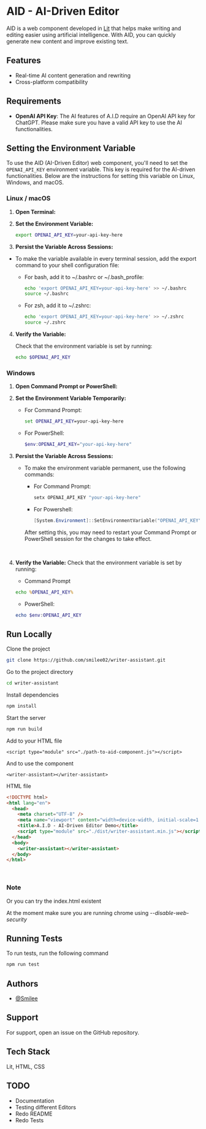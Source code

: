 # AID - AI-Driven Editor

AID is a web component developed in [Lit](https://lit.dev/) that helps make writing and editing easier using artificial intelligence. With AID, you can quickly generate new content and improve existing text.

## Features

- Real-time AI content generation and rewriting
- Cross-platform compatibility

## Requirements

- **OpenAI API Key**: The AI features of A.I.D require an OpenAI API key for ChatGPT. Please make sure you have a valid API key to use the AI functionalities.

## Setting the Environment Variable

To use the AID (AI-Driven Editor) web component, you'll need to set the `OPENAI_API_KEY` environment variable. This key is required for the AI-driven functionalities. Below are the instructions for setting this variable on Linux, Windows, and macOS.

### Linux / macOS

1. **Open Terminal:**

2. **Set the Environment Variable:**

   ```bash
   export OPENAI_API_KEY=your-api-key-here
   ```

3. **Persist the Variable Across Sessions:**

- To make the variable available in every terminal session, add the export command to your shell configuration file:

  - For bash, add it to ~/.bashrc or ~/.bash_profile:

    ```bash
    echo 'export OPENAI_API_KEY=your-api-key-here' >> ~/.bashrc
    source ~/.bashrc
    ```

  - For zsh, add it to ~/.zshrc:

    ```bash
    echo 'export OPENAI_API_KEY=your-api-key-here' >> ~/.zshrc
    source ~/.zshrc
    ```

4. **Verify the Variable:**

   Check that the environment variable is set by running:

   ```bash
   echo $OPENAI_API_KEY
   ```

### Windows

1.  **Open Command Prompt or PowerShell:**

2.  **Set the Environment Variable Temporarily:**

    - For Command Prompt:

      ```cmd
      set OPENAI_API_KEY=your-api-key-here
      ```

    - For PowerShell:

      ```powershell
      $env:OPENAI_API_KEY="your-api-key-here"
      ```

3.  **Persist the Variable Across Sessions:**

    - To make the environment variable permanent, use the following commands:

      - For Command Prompt:

        ```cmd
        setx OPENAI_API_KEY "your-api-key-here"
        ```

      - For Powershell:

        ```powershell
        [System.Environment]::SetEnvironmentVariable("OPENAI_API_KEY", "your-api-key-here", "User")
        ```

      After setting this, you may need to restart your Command Prompt or PowerShell session for the changes to take effect.

    <br>

4.  **Verify the Variable:**
    Check that the environment variable is set by running:

    - Command Prompt

    ```cmd
    echo %OPENAI_API_KEY%
    ```

    - PowerShell:

    ```powershell
    echo $env:OPENAI_API_KEY
    ```

## Run Locally

Clone the project

```bash
git clone https://github.com/smilee02/writer-assistant.git
```

Go to the project directory

```bash
cd writer-assistant
```

Install dependencies

```bash
npm install
```

Start the server

```bash
npm run build
```

Add to your HTML file

```
<script type="module" src="./path-to-aid-component.js"></script>
```

And to use the component

```
<writer-assistant></writer-assistant>
```

HTML file

```html
<!DOCTYPE html>
<html lang="en">
  <head>
    <meta charset="UTF-8" />
    <meta name="viewport" content="width=device-width, initial-scale=1.0" />
    <title>A.I.D - AI-Driven Editor Demo</title>
    <script type="module" src="./dist/writer-assistant.min.js"></script>
  </head>
  <body>
    <writer-assistant></writer-assistant>
  </body>
</html>
```

<br>

### Note

Or you can try the index.html existent

At the moment make sure you are running chrome using _--disable-web-security_

## Running Tests

To run tests, run the following command

```bash
npm run test
```

## Authors

- [@Smilee](https://www.github.com/smilee02)

## Support

For support, open an issue on the GitHub repository.

## Tech Stack

Lit, HTML, CSS

## TODO

- Documentation
- Testing different Editors
- Redo README
- Redo Tests

